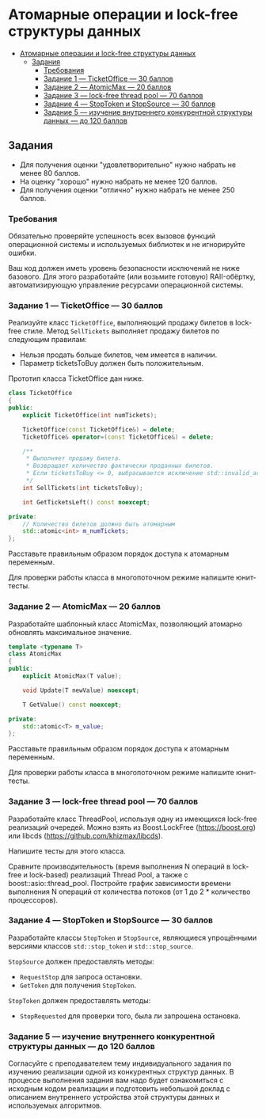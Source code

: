 # Атомарные операции и lock-free структуры данных

- [Атомарные операции и lock-free структуры данных](#атомарные-операции-и-lock-free-структуры-данных)
  - [Задания](#задания)
    - [Требования](#требования)
    - [Задание 1 — TicketOffice — 30 баллов](#задание-1--ticketoffice--30-баллов)
    - [Задание 2 — AtomicMax — 20 баллов](#задание-2--atomicmax--20-баллов)
    - [Задание 3 — lock-free thread pool — 70 баллов](#задание-3--lock-free-thread-pool--70-баллов)
    - [Задание 4 — StopToken и StopSource — 30 баллов](#задание-4--stoptoken-и-stopsource--30-баллов)
    - [Задание 5 — изучение внутреннего конкурентной структуры данных — до 120 баллов](#задание-5--изучение-внутреннего-конкурентной-структуры-данных--до-120-баллов)

## Задания

- Для получения оценки "удовлетворительно" нужно набрать не менее 80 баллов.
- На оценку "хорошо" нужно набрать не менее 120 баллов.
- Для получения оценки "отлично" нужно набрать не менее 250 баллов.

### Требования

Обязательно проверяйте успешность всех вызовов функций операционной системы и используемых библиотек
и не игнорируйте ошибки.

Ваш код должен иметь уровень безопасности исключений не ниже базового.
Для этого разработайте (или возьмите готовую) RAII-обёртку, автоматизирующую
управление ресурсами операционной системы.

### Задание 1 — TicketOffice — 30 баллов

Реализуйте класс `TicketOffice`, выполняющий продажу билетов в lock-free стиле.
Метод `SellTickets` выполняет продажу билетов по следующим правилам:

- Нельзя продать больше билетов, чем имеется в наличии.
- Параметр ticketsToBuy должен быть положительным.

Прототип класса TicketOffice дан ниже.

```cpp
class TicketOffice
{
public:
    explicit TicketOffice(int numTickets);

    TicketOffice(const TicketOffice&) = delete;
    TicketOffice& operator=(const TicketOffice&) = delete;

    /**
     * Выполняет продажу билета.
     * Возвращает количество фактически проданных билетов.
     * Если ticketsToBuy <= 0, выбрасывается исключение std::invalid_argument
     */
    int SellTickets(int ticketsToBuy);

    int GetTicketsLeft() const noexcept;

private:
    // Количество билетов должно быть атомарным
    std::atomic<int> m_numTickets;
};
```

Расставьте правильным образом порядок доступа к атомарным переменным.

Для проверки работы класса в многопоточном режиме напишите юнит-тесты.

### Задание 2 — AtomicMax — 20 баллов

Разработайте шаблонный класс AtomicMax, позволяющий атомарно обновлять максимальное значение.

```cpp
template <typename T>
class AtomicMax
{
public:
    explicit AtomicMax(T value);

    void Update(T newValue) noexcept;

    T GetValue() const noexcept;

private:
    std::atomic<T> m_value;
};
```

Расставьте правильным образом порядок доступа к атомарным переменным.

Для проверки работы класса в многопоточном режиме напишите юнит-тесты.

### Задание 3 — lock-free thread pool — 70 баллов

Разработайте класс ThreadPool, используя одну из имеющихся lock-free реализаций очередей.
Можно взять из Boost.LockFree (<https://boost.org>) или libcds (<https://github.com/khizmax/libcds>).

Напишите тесты для этого класса.

Сравните производительность (время выполнения N операций в lock-free и lock-based) реализаций Thread Pool,
а также с boost::asio::thread_pool.
Постройте график зависимости времени выполнения N операций от количества потоков (от 1 до 2 * количество процессоров).

### Задание 4 — StopToken и StopSource — 30 баллов

Разработайте классы `StopToken` и `StopSource`, являющиеся упрощёнными версиями классов `std::stop_token` и `std::stop_source`.

`StopSource` должен предоставлять методы:

- `RequestStop` для запроса остановки.
- `GetToken` для получения `StopToken`.

`StopToken` должен предоставлять методы:

- `StopRequested` для проверки того, была ли запрошена остановка.

### Задание 5 — изучение внутреннего конкурентной структуры данных — до 120 баллов

Согласуйте с преподавателем тему индивидуального задания по изучению реализации одной из конкурентных
структур данных. В процессе выполнения задания вам надо будет ознакомиться с исходным кодом реализации
и подготовить небольшой доклад с описанием внутреннего устройства этой структуры данных и используемых алгоритмов.
